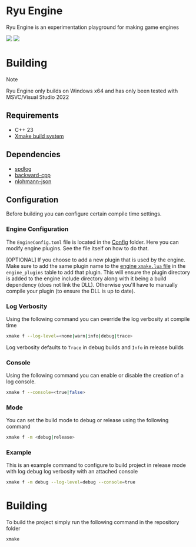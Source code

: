 # Ryu Engine

Ryu Engine is an experimentation playground for making game engines<br>

[![](https://tokei.rs/b1/github/ArnavMehta3000/Ryu?category=lines)](https://github.com/ArnavMehta3000/Ryu)
[![](https://tokei.rs/b1/github/ArnavMehta3000/Ryu?category=code)](https://github.com/ArnavMehta3000/Ryu)

# Building

> [!NOTE]
> Ryu Engine only builds on Windows x64 and has only been tested with MSVC/Visual Studio 2022

## Requirements

- C++ 23
- [Xmake build system](https://xmake.io/)

## Dependencies

- [spdlog](https://github.com/gabime/spdlog)
- [backward-cpp](https://github.com/bombela/backward-cpp)
- [nlohmann-json](https://github.com/nlohmann/json)

## Configuration

Before building you can configure certain compile time settings.

### Engine Configuration

The `EngineConfig.toml` file is located in the [Config](/Config/EngineConfig.toml) folder. Here you can modify engine plugins. See the file itself on how to do that.

[OPTIONAL] If you choose to add a new plugin that is used by the engine. Make sure to add the same plugin name to the [engine `xmake.lua` file](/Ryu/Engine/xmake.lua) in the `engine_plugins` table to add that plugin. This will ensure the plugin directory is added to the engine include directory along with it being a build dependency (does not link the DLL). Otherwise you'll have to manually compile your plugin (to ensure the DLL is up to date).

### Log Verbosity

Using the following command you can override the log verbosity at compile time

```bash
xmake f --log-level=<none|warn|info|debug|trace>
```

Log verbosity defaults to `Trace` in debug builds and `Info` in release builds

### Console

Using the following command you can enable or disable the creation of a log console. 

```bash
xmake f --console=<true|false>
```

### Mode

You can set the build mode to debug or release using the following command

```bash
xmake f -m <debug|release>
```

### Example

This is an example command to configure to build project in release mode with log debug log verbosity with an attached console

```bash
xmake f -m debug --log-level=debug --console=true
```

# Building

To build the project simply run the following command in the repository folder

```bash
xmake
```

